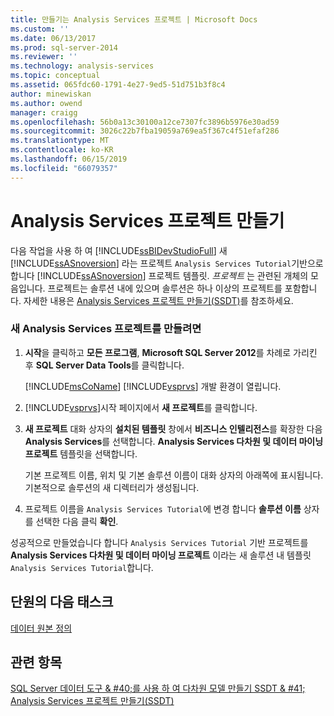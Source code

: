 ```yaml
---
title: 만들기는 Analysis Services 프로젝트 | Microsoft Docs
ms.custom: ''
ms.date: 06/13/2017
ms.prod: sql-server-2014
ms.reviewer: ''
ms.technology: analysis-services
ms.topic: conceptual
ms.assetid: 065fdc60-1791-4e27-9ed5-51d751b3f8c4
author: minewiskan
ms.author: owend
manager: craigg
ms.openlocfilehash: 56b0a13c30100a12ce7307fc3896b5976e30ad59
ms.sourcegitcommit: 3026c22b7fba19059a769ea5f367c4f51efaf286
ms.translationtype: MT
ms.contentlocale: ko-KR
ms.lasthandoff: 06/15/2019
ms.locfileid: "66079357"
---
```

# <a name="creating-an-analysis-services-project"></a>Analysis Services 프로젝트 만들기
  다음 작업을 사용 하 여 [!INCLUDE[ssBIDevStudioFull](../includes/ssbidevstudiofull-md.md)] 새 [!INCLUDE[ssASnoversion](../includes/ssasnoversion-md.md)] 라는 프로젝트 `Analysis Services Tutorial`기반으로 합니다 [!INCLUDE[ssASnoversion](../includes/ssasnoversion-md.md)] 프로젝트 템플릿. *프로젝트* 는 관련된 개체의 모음입니다. 프로젝트는 솔루션 내에 있으며 솔루션은 하나 이상의 프로젝트를 포함합니다. 자세한 내용은 [Analysis Services 프로젝트 만들기&#40;SSDT&#41;](multidimensional-models/create-an-analysis-services-project-ssdt.md)를 참조하세요.  
  
### <a name="to-create-a-new-analysis-services-project"></a>새 Analysis Services 프로젝트를 만들려면  
  
1.  **시작**을 클릭하고 **모든 프로그램**, **Microsoft SQL Server 2012**를 차례로 가리킨 후 **SQL Server Data Tools**를 클릭합니다.  
  
      [!INCLUDE[msCoName](../includes/msconame-md.md)] [!INCLUDE[vsprvs](../includes/vsprvs-md.md)] 개발 환경이 열립니다.  
  
2.  [!INCLUDE[vsprvs](../includes/vsprvs-md.md)]시작 페이지에서 **새 프로젝트**를 클릭합니다.  
  
3.  **새 프로젝트** 대화 상자의 **설치된 템플릿** 창에서 **비즈니스 인텔리전스**를 확장한 다음 **Analysis Services**를 선택합니다. **Analysis Services 다차원 및 데이터 마이닝 프로젝트** 템플릿을 선택합니다.  
  
     기본 프로젝트 이름, 위치 및 기본 솔루션 이름이 대화 상자의 아래쪽에 표시됩니다. 기본적으로 솔루션의 새 디렉터리가 생성됩니다.  
  
4.  프로젝트 이름을 `Analysis Services Tutorial`에 변경 합니다 **솔루션 이름** 상자를 선택한 다음 클릭 **확인**.  
  
 성공적으로 만들었습니다 합니다 `Analysis Services Tutorial` 기반 프로젝트를 **Analysis Services 다차원 및 데이터 마이닝 프로젝트** 이라는 새 솔루션 내 템플릿 `Analysis Services Tutorial`합니다.  
  
## <a name="next-task-in-lesson"></a>단원의 다음 태스크  
 [데이터 원본 정의](lesson-1-2-defining-a-data-source.md)  
  
## <a name="see-also"></a>관련 항목  
 [SQL Server 데이터 도구 & #40;를 사용 하 여 다차원 모델 만들기 SSDT & #41;](multidimensional-models/creating-multidimensional-models-using-sql-server-data-tools-ssdt.md)   
 [Analysis Services 프로젝트 만들기&#40;SSDT&#41;](multidimensional-models/create-an-analysis-services-project-ssdt.md)  
  
  
